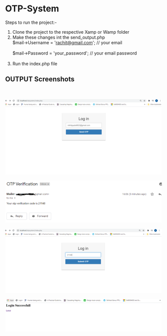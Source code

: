 # OTP-System

Steps to run the project:-<br />
1. Clone the project to the respective Xamp or Wamp folder<br/>
2. Make these changes int the send_output.php <br />
  $mail->Username = 'rachit@gmail.com'; // your email<br />                 
	$mail->Password = 'your_password'; // your email password<br /><br />
3. Run the index.php file<br />
<h2>OUTPUT Screenshots</h2><br/><br/>
<img src="ss1.PNG"/><br/><br/>
<img src="ss2.PNG"/><br/><br/>
<img src="ss3.PNG"/><br/><br/>
<img src="ss4.PNG"/><br/><br/>
